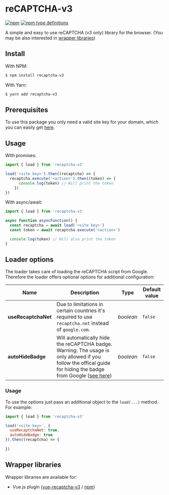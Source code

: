 # reCAPTCHA-v3

[![npm](https://img.shields.io/npm/v/recaptcha-v3.svg)](https://www.npmjs.com/package/recaptcha-v3)
[![npm type definitions](https://img.shields.io/npm/types/recaptcha-v3.svg)](https://www.npmjs.com/package/recaptcha-v3)


A simple and easy to use reCAPTCHA (v3 only) library for the browser. (You may be also interested in [wrapper libraries](#wrapper-libraries))

## Install
With NPM:
```bash
$ npm install recaptcha-v3
```

With Yarn:
```bash
$ yarn add recaptcha-v3
```

## Prerequisites
To use this package you only need a valid site key for your domain, which you can easily get [here](https://www.google.com/recaptcha).

## Usage

With promises:
```javascript
import { load } from 'recaptcha-v3'

load('<site key>').then((recaptcha) => {
  recaptcha.execute('<action>').then((token) => {
      console.log(token) // Will print the token
    })
})
```

With async/await:
```javascript
import { load } from 'recaptcha-v3'

async function asyncFunction() {
  const recaptcha = await load('<site key>')
  const token = await recaptcha.execute('<action>')

  console.log(token) // Will also print the token
}
```

## Loader options
The loader takes care of loading the reCAPTCHA script from Google.
Therefore the loader offers optional options for additional configuration:

|Name|Description|Type|Default value
|----|-----------|----|-------------
|**useRecaptchaNet**|Due to limitations in certain countries it's required to use `recaptcha.net` instead of `google.com`.|*boolean*|`false`
|**autoHideBadge**|Will automatically hide the reCAPTCHA badge. Warning: The usage is only allowed if you follow the offical guide for hiding the badge from Google ([see here](https://developers.google.com/recaptcha/docs/faq#id-like-to-hide-the-recaptcha-v3-badge-what-is-allowed))|*boolean*|`false`

### Usage
To use the options just pass an additional object to the `load(...)` method.
For example:
```javascript
import { load } from 'recaptcha-v3'

load('<site key>', {
  useRecaptchaNet: true,
  autoHideBadge: true
}).then((recaptcha) => {
  
})
```

## Wrapper libraries
Wrapper libraries are available for:
* Vue.js plugin ([vue-recaptcha-v3](https://github.com/AurityLab/vue-recaptcha-v3) / [npm](https://www.npmjs.com/package/vue-recaptcha-v3))
